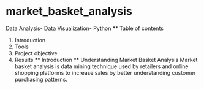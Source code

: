 # market_basket_analysis
Data Analysis- Data Visualization- Python
** Table of contents
1. Introduction
2. Tools
3. Project objective
4. Results
** Introduction
** Understanding Market Basket Analysis
   Market basket analysis is data mining technique used by retailers and online shopping platforms to increase sales by better understanding customer purchasing patterns.
   
